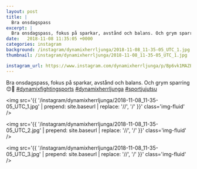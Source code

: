 ```yaml
---
layout: post
title: |
  Bra onsdagspass
excerpt: |
  Bra onsdagspass, fokus på sparkar, avstånd och balans. Och grym sparring 😊💪   
date:   2018-11-08 11:35:05 +0000
categories: instagram
background: /instagram/dynamixherrljunga/2018-11-08_11-35-05_UTC_1.jpg
thumbnail: /instagram/dynamixherrljunga/2018-11-08_11-35-05_UTC_1.jpg

instagram_url: https://www.instagram.com/dynamixherrljunga/p/Bp6vk1MAZEf
---
```

Bra onsdagspass, fokus på sparkar, avstånd och balans. Och grym sparring 😊💪 [#dynamixfightingsports](https://www.instagram.com/explore/tags/dynamixfightingsports/) [#dynamixherrljunga](https://www.instagram.com/explore/tags/dynamixherrljunga/) [#sportjujutsu](https://www.instagram.com/explore/tags/sportjujutsu/)



<img src='{{ '/instagram/dynamixherrljunga/2018-11-08_11-35-05_UTC_1.jpg' | prepend: site.baseurl | replace: '//', '/' }}' class='img-fluid' />


<img src='{{ '/instagram/dynamixherrljunga/2018-11-08_11-35-05_UTC_2.jpg' | prepend: site.baseurl | replace: '//', '/' }}' class='img-fluid' />


<img src='{{ '/instagram/dynamixherrljunga/2018-11-08_11-35-05_UTC_3.jpg' | prepend: site.baseurl | replace: '//', '/' }}' class='img-fluid' />
